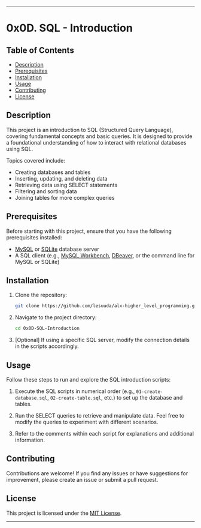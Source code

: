 ---

# 0x0D. SQL - Introduction

## Table of Contents
- [Description](#description)
- [Prerequisites](#prerequisites)
- [Installation](#installation)
- [Usage](#usage)
- [Contributing](#contributing)
- [License](#license)

## Description

This project is an introduction to SQL (Structured Query Language), covering fundamental concepts and basic queries. It is designed to provide a foundational understanding of how to interact with relational databases using SQL.

Topics covered include:
- Creating databases and tables
- Inserting, updating, and deleting data
- Retrieving data using SELECT statements
- Filtering and sorting data
- Joining tables for more complex queries

## Prerequisites

Before starting with this project, ensure that you have the following prerequisites installed:

- [MySQL](https://dev.mysql.com/downloads/) or [SQLite](https://www.sqlite.org/download.html) database server
- A SQL client (e.g., [MySQL Workbench](https://www.mysql.com/products/workbench/), [DBeaver](https://dbeaver.io/), or the command line for MySQL or SQLite)

## Installation

1. Clone the repository:

    ```bash
    git clone https://github.com/lesuuda/alx-higher_level_programming.git
    ```

2. Navigate to the project directory:

    ```bash
    cd 0x0D-SQL-Introduction
    ```

3. [Optional] If using a specific SQL server, modify the connection details in the scripts accordingly.

## Usage

Follow these steps to run and explore the SQL introduction scripts:

1. Execute the SQL scripts in numerical order (e.g., `01-create-database.sql`, `02-create-table.sql`, etc.) to set up the database and tables.

2. Run the SELECT queries to retrieve and manipulate data. Feel free to modify the queries to experiment with different scenarios.

3. Refer to the comments within each script for explanations and additional information.

## Contributing

Contributions are welcome! If you find any issues or have suggestions for improvement, please create an issue or submit a pull request.

## License

This project is licensed under the [MIT License](LICENSE).

---